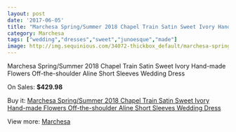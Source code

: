 ```yaml
---
layout: post
date: '2017-06-05'
title: "Marchesa Spring/Summer 2018 Chapel Train Satin Sweet Ivory Hand-made Flowers Off-the-shoulder Aline Short Sleeves Wedding Dress"
category: Marchesa
tags: ["wedding","dresses","sweet","junoesque","made"]
image: http://img.sequinious.com/34072-thickbox_default/marchesa-spring-summer-2018-chapel-train-satin-sweet-ivory-hand-made-flowers-off-the-shoulder-aline-short-sleeves-wedding-dress.jpg
---
```

Marchesa Spring/Summer 2018 Chapel Train Satin Sweet Ivory Hand-made Flowers Off-the-shoulder Aline Short Sleeves Wedding Dress

On Sales: **$429.98**
<a href="https://www.sequinious.com/marchesa/11959-marchesa-spring-summer-2018-chapel-train-satin-sweet-ivory-hand-made-flowers-off-the-shoulder-aline-short-sleeves-wedding-dress.html"><amp-img layout="responsive" width="600" height="600" src="//img.sequinious.com/34072-thickbox_default/marchesa-spring-summer-2018-chapel-train-satin-sweet-ivory-hand-made-flowers-off-the-shoulder-aline-short-sleeves-wedding-dress.jpg" alt="Marchesa Spring/Summer 2018 Chapel Train Satin Sweet Ivory Hand-made Flowers Off-the-shoulder Aline Short Sleeves Wedding Dress 0" /></a>

Buy it: [Marchesa Spring/Summer 2018 Chapel Train Satin Sweet Ivory Hand-made Flowers Off-the-shoulder Aline Short Sleeves Wedding Dress](https://www.sequinious.com/marchesa/11959-marchesa-spring-summer-2018-chapel-train-satin-sweet-ivory-hand-made-flowers-off-the-shoulder-aline-short-sleeves-wedding-dress.html "Marchesa Spring/Summer 2018 Chapel Train Satin Sweet Ivory Hand-made Flowers Off-the-shoulder Aline Short Sleeves Wedding Dress")

View more: [Marchesa](https://www.sequinious.com/92-marchesa "Marchesa")